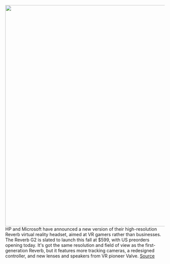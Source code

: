 <img src='https://cdn.vox-cdn.com/thumbor/oBGf9Kb_TK-v8Zq4aYW1oVj3R9E=/0x0:2000x1333/1200x800/filters:focal(1092x225:1412x545)/cdn.vox-cdn.com/uploads/chorus_image/image/66863176/Reverb_2_Frontfacing.0.jpg' width='700px' /><br/>
HP and Microsoft have announced a new version of their high-resolution Reverb virtual reality headset, aimed at VR gamers rather than businesses. The Reverb G2 is slated to launch this fall at $599, with US preorders opening today. It's got the same resolution and field of view as the first-generation Reverb, but it features more tracking cameras, a redesigned controller, and new lenses and speakers from VR pioneer Valve.
<a href='https://www.theverge.com/2020/5/28/21273001/hp-microsoft-valve-reverb-g2-windows-mixed-reality-vr-headset-price-launch-preorders'> Source <a/>